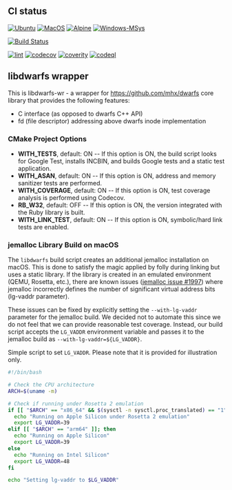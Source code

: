 ##  CI status

[![Ubuntu](https://github.com/tamatebako/libdwarfs/actions/workflows/ubuntu.yml/badge.svg)](https://github.com/tamatebako/libdwarfs/actions/workflows/ubuntu.yml)   [![MacOS](https://github.com/tamatebako/libdwarfs/actions/workflows/macos.yml/badge.svg)](https://github.com/tamatebako/libdwarfs/actions/workflows/macos.yml) [![Alpine](https://github.com/tamatebako/libdwarfs/actions/workflows/alpine.yml/badge.svg)](https://github.com/tamatebako/libdwarfs/actions/workflows/alpine.yml)
[![Windows-MSys](https://github.com/tamatebako/libdwarfs/actions/workflows/windows-msys.yml/badge.svg)](https://github.com/tamatebako/libdwarfs/actions/workflows/windows-msys.yml)

[![Build Status](https://api.cirrus-ci.com/github/tamatebako/libdwarfs.svg?task=ubuntu-aarch64)](https://cirrus-ci.com/github/tamatebako/libdwarfs)

[![lint](https://github.com/tamatebako/libdwarfs/actions/workflows/lint.yml/badge.svg)](https://github.com/tamatebako/libdwarfs/actions/workflows/lint.yml) [![codecov](https://codecov.io/gh/tamatebako/libdwarfs/branch/main/graph/badge.svg?token=FMMPK27XU7)](https://codecov.io/gh/tamatebako/libdwarfs) [![coverity](https://scan.coverity.com/projects/27408/badge.svg)](https://scan.coverity.com/projects/tamatebako-libdwarfs) [![codeql](https://github.com/tamatebako/libdwarfs/actions/workflows/codeql.yml/badge.svg)](https://github.com/tamatebako/libdwarfs/actions/workflows/codeql.yml)



##  libdwarfs wrapper

This is libdwarfs-wr  - a wrapper for https://github.com/mhx/dwarfs core library that provides the following features:
* C interface (as opposed to dwarfs C++ API)
* fd (file descriptor) addressing above dwarfs inode implementation


### CMake Project Options

* **WITH_TESTS**, default: ON      -- If this option is ON, the build script looks for Google Test, installs INCBIN, and builds Google tests and a static test application.
* **WITH_ASAN**, default: ON       -- If this option is ON, address and memory sanitizer tests are performed.
* **WITH_COVERAGE**, default: ON   -- If this option is ON, test coverage analysis is performed using Codecov.
* **RB_W32**, default: OFF         -- If this option is ON, the version integrated with the Ruby library is built.
* **WITH_LINK_TEST**, default: ON  -- If this option is ON, symbolic/hard link tests are enabled.

### jemalloc Library Build on macOS

The `libdwarfs` build script creates an additional jemalloc installation on macOS. This is done to satisfy the magic applied by folly during linking but uses a static library.
If the library is created in an emulated environment (QEMU, Rosetta, etc.), there are known issues ([jemalloc issue #1997](https://github.com/jemalloc/jemalloc/issues/1997)) where jemalloc incorrectly defines the number of significant virtual address bits (lg-vaddr parameter).

These issues can be fixed by explicitly setting the `--with-lg-vaddr` parameter for the jemalloc build. We decided not to automate this since we do not feel that we can provide reasonable test coverage. Instead, our build script accepts the `LG_VADDR` environment variable and passes it to the jemalloc build as `--with-lg-vaddr=${LG_VADDR}`.

Simple script to set `LG_VADDR`. Please note that it is provided for illustration only.

```bash
#!/bin/bash

# Check the CPU architecture
ARCH=$(uname -m)

# Check if running under Rosetta 2 emulation
if [[ "$ARCH" == "x86_64" && $(sysctl -n sysctl.proc_translated) == "1" ]]; then
  echo "Running on Apple Silicon under Rosetta 2 emulation"
  export LG_VADDR=39
elif [[ "$ARCH" == "arm64" ]]; then
  echo "Running on Apple Silicon"
  export LG_VADDR=39
else
  echo "Running on Intel Silicon"
  export LG_VADDR=48
fi

echo "Setting lg-vaddr to $LG_VADDR"
```
